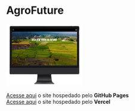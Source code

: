 <h1>AgroFuture </h1>
<div class="responsividade">
    <img src="img/.github/desktop.png" width="40%">
</div>


<a href="">Acesse aqui<a> o site hospedado pelo <strong>GitHub Pages</strong>
<br>
<a href="">Acesse aqui<a> o site hospedado pelo <strong>Vercel</strong>
